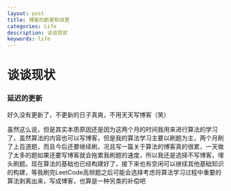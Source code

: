 ```yaml
---
layout: post
title: 博客的断更和续更
categories: Life
description: 谈谈现状
keywords: life
---
```


谈谈现状
======

### 延迟的更新

好久没有更新了，不更新的日子真爽，不用天天写博客（笑）

虽然这么说，但是其实本质原因还是因为这两个月的时间我用来进行算法的学习了，虽然算法的内容也可以写博客，但是我的算法学习主要以刷题为主，两个月刷了上百道题，而且今后还要继续刷，况且写一篇关于算法的博客真的很累，一天做了太多的题如果还要写博客就会拖累我刷题的速度，所以我还是选择不写博客，埋头刷题。现在算法的基础也已经构建好了，接下来也有空闲可以继续其他基础知识的构建，等我刷完LeetCode高频题之后可能会选择考虑将算法学习过程中重要的算法剥离出来，写成博客，也算是一种另类的补偿吧

